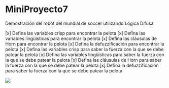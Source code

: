 # MiniProyecto7

Demostración del robot del mundial de soccer utilizando Lógica Difusa

[x] Defina las variables crisp para encontrar la pelota
[x] Defina las variables lingüísticas para encontrar la pelota
[x] Defina las cláusulas de Horn para encontrar la pelota
[x] Defina la defuzzificación para encontrar la pelota
[x] Defina las variables crisp para saber la fuerza con la que se debe patear la pelota
[x] Defina las variables lingüísticas para saber la fuerza con la que se debe patear la pelota
[x] Defina las cláusulas de Horn para saber la fuerza con la que se debe patear la pelota
[x] Defina la defuzzificación para saber la fuerza con la que se debe patear la pelota

![](https://github.com/rom19199/MiniProyecto7/blob/master/SoccerBot.gif)
